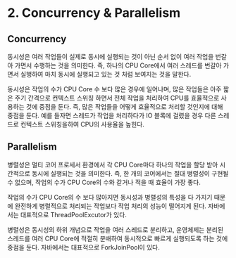 # 2. Concurrency & Parallelism

## Concurrency
동시성은 여러 작업들이 실제로 동시에 실행되는 것이 아닌 순서 없이 여러 작업을 번갈아 가면서 수행하는 것을 의미한다. 즉, 하나의 CPU Core에서 여러 스레드를 번갈아 가면서 실행하여 마치 동시에 실행되고 있는 것 처럼 보여지는 것을 말한다.

동시성은 작업의 수가 CPU Core 수 보다 많은 경우에 일어나며, 많은 작업들은 아주 짧은 주기 간격으로 컨텍스트 스위칭 하면서 전체 작업을 처리하여 CPU를 효율적으로 사용하는 것에 중점을 둔다. 즉, 많은 작업들을 어떻게 효율적으로 처리할 것인지에 대해 중점을 둔다. 예를 들자면 스레드가 작업을 처리하다가 IO 블록에 걸렸을 경우 다른 스레드로 컨텍스트 스위칭을하여 CPU의 사용율을 높힌다.
## Parallelism
병렬성은 멀티 코어 프로세서 환경에서 각 CPU Core마다 하나의 작업을 할당 받아 시간적으로 동시에 실행되는 것을 의미한다. 즉, 한 개의 코어에서는 절대 병렬성이 구현될 수 없으며, 작업의 수가 CPU Core의 수와 같거나 적을 때 효율이 가장 좋다.

작업의 수가 CPU Core의 수 보다 많아지면 동시성과 병렬성의 특성을 다 가지기 때문에 완전하게 병렬적으로 처리되는 작업보다 작업 처리의 성능이 떨어지게 된다. 자바에서는 대표적으로 ThreadPoolExcutor가 있다.

병렬성은 동시성의 하위 개념으로 작업을 여러 스레드로 분리하고, 운영체제는 분리된 스레드를 여러 CPU Core에 적절히 분배하여 동시적으로 빠르게 실행되도록 하는 것에 중점을 둔다. 자바에서는 대표적으로 ForkJoinPool이 있다.
